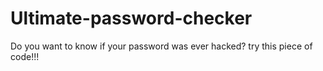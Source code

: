 # Ultimate-password-checker
Do you want to know if your password was ever hacked? try this piece of code!!!
